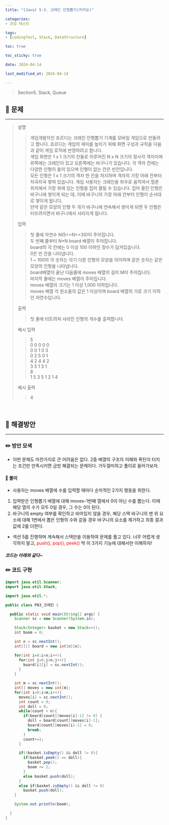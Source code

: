 ```yaml
---
title: "[Java] 5-3. 크레인 인형뽑기(카카오)"

categories:
- 코딩 테스트

tags:
- [codingTest, Stack, DataStructure]

toc: true

toc_sticky: true

date: 2024-04-14

last_modified_at: 2024-04-14

---
```


> Section5. Stack, Queue


## :round_pushpin: 문제

-----
>설명
> >게임개발자인 죠르디는 크레인 인형뽑기 기계를 모바일 게임으로 만들려고 합니다.
죠르디는 게임의 재미를 높이기 위해 화면 구성과 규칙을 다음과 같이 게임 로직에 반영하려고 합니다.<br>게임 화면은 1 x 1 크기의 칸들로 이루어진 N x N 크기의 정사각 격자이며 위쪽에는 크레인이 있고 오른쪽에는 바구니가 있습니다.
 각 격자 칸에는 다양한 인형이 들어 있으며 인형이 없는 칸은 빈칸입니다.<br>
모든 인형은 1 x 1 크기의 격자 한 칸을 차지하며 격자의 가장 아래 칸부터 차곡차곡 쌓여 있습니다.
게임 사용자는 크레인을 좌우로 움직여서 멈춘 위치에서 가장 위에 있는 인형을 집어 올릴 수 있습니다. 집어 올린 인형은 바구니에 쌓이게 되는 데,
이때 바구니의 가장 아래 칸부터 인형이 순서대로 쌓이게 됩니다.<br>
만약 같은 모양의 인형 두 개가 바구니에 연속해서 쌓이게 되면 두 인형은 터뜨려지면서 바구니에서 사라지게 됩니다.
>
> 입력
> > 첫 줄에 자연수 N(5<=N<=30)이 주어집니다.<br>
두 번째 줄부터 N*N board 배열이 주어집니다.<br>
board의 각 칸에는 0 이상 100 이하인 정수가 담겨있습니다.<br>
0은 빈 칸을 나타냅니다.<br>
1 ~ 100의 각 숫자는 각기 다른 인형의 모양을 의미하며 같은 숫자는 같은 모양의 인형을 나타냅니다.<br>
board배열이 끝난 다음줄에 moves 배열의 길이 M이 주어집니다.<br>
마지막 줄에는 moves 배열이 주어집니다.<br>
moves 배열의 크기는 1 이상 1,000 이하입니다.<br>
moves 배열 각 원소들의 값은 1 이상이며 board 배열의 가로 크기 이하인 자연수입니다.
>
> 출력
> >첫 줄에 터트려져 사라진 인형의 개수를 출력합니다.
>
> 예시 입력
> >5<br>
0 0 0 0 0<br>
0 0 1 0 3<br>
0 2 5 0 1<br>
4 2 4 4 2<br>
3 5 1 3 1<br>
8<br>
1 5 3 5 1 2 1 4
>
> 예시 출력
> >4
<br>

## :round_pushpin: 해결방안

------
### :pencil2: 방안 모색

- 이번 문제도 마찬가지로 큰 어려움은 없다. 2중 배열의 구조의 이해와 폭탄이 터지는 조건만 만족시키면
금방 해결되는 문제이다. 거두절미하고 풀이로 들어가보자.

#### :notebook: 풀이
- 사용자는 moves 배열에 수를 입력할 때마다 순차적인 2가지 행동을 취한다.
1. 입력받은 인형뽑기 배열에 대해 moves-1번째 열에서 0이 아닌 수를 뽑는다. 이때 해당 열의 수가 모두 0일 경우,
그 수는 0이 된다.
2. 바구니의 empty 여부를 확인하고 비어있지 않을 경우, 해당 스택 바구니의 맨 위 요소에 대해 1번에서 뽑은
인형의 수와 같을 경우 바구니의 요소를 제거하고 최종 결과 값에 2를 더한다.

- 섹션 5를 진행하며 계속해서 스택만을 이용하여 문제를 풀고 있다. 너무 어렵게 생각하지 말고, <span style="color:red">push(), pop(), peek() </span>딱
이 3가지 기능에 대해서만 이해하자!

#####  코드는 아래와 같다~

### :pencil2: 코드 구현

```java
import java.util.Scanner;
import java.util.Stack;

import java.util.*;

public class P03_크레인 {

  public static void main(String[] args) {
    Scanner sc = new Scanner(System.in);

    Stack<Integer> basket = new Stack<>();
    int boom = 0;

    int n = sc.nextInt();
    int[][] board = new int[n][n];

    for(int i=0;i<n;i++){
      for(int j=0;j<n;j++){
        board[i][j] = sc.nextInt();
      }
    }

    int m = sc.nextInt();
    int[] moves = new int[m];
    for(int i=0;i<m;i++){
      moves[i] = sc.nextInt();
      int count = 0;
      int doll = 0;
      while(count < n){
        if(board[count][moves[i]-1] != 0) {
          doll = board[count][moves[i]-1];
          board[count][moves[i]-1] = 0;
          break;
        }
        count+=1;
      }

      if(!basket.isEmpty() && doll != 0){
        if(basket.peek() == doll){
          basket.pop();
          boom += 2;
        }
        else basket.push(doll);
      }
      else if(basket.isEmpty() && doll != 0)
        basket.push(doll);
    }

    System.out.println(boom);

  }
}


```
